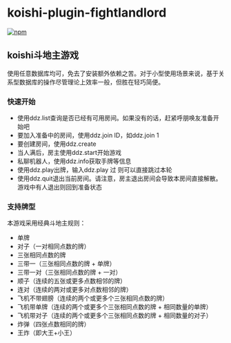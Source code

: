 # koishi-plugin-fightlandlord

[![npm](https://img.shields.io/npm/v/koishi-plugin-fight-landlord?style=flat-square)](https://www.npmjs.com/package/koishi-plugin-fightlandlord)

## koishi斗地主游戏

使用任意数据库均可，免去了安装额外依赖之苦。对于小型使用场景来说，基于关系型数据库的操作尽管理论上效率一般，但胜在轻巧简便。

### 快速开始

* 使用ddz.list查询是否已经有可用房间。如果没有的话，赶紧呼朋唤友准备开始吧
* 要加入准备中的房间，使用ddz.join ID，如ddz.join 1
* 要创建房间，使用ddz.create
* 当人满后，房主使用ddz.start开始游戏
* 私聊机器人，使用ddz.info获取手牌等信息
* 使用ddz.play出牌，输入ddz.play 过 则可以直接跳过本轮
* 使用ddz.quit退出当前房间。请注意，房主退出房间会导致本房间直接解散。游戏中有人退出则回到准备状态

### 支持牌型

本游戏采用经典斗地主规则：

* 单牌
* 对子（一对相同点数的牌）
* 三张相同点数的牌
* 三带一（三张相同点数的牌 + 单牌）
* 三带一对（三张相同点数的牌 + 一对）
* 顺子（连续的五张或更多点数相邻的牌）
* 连对（连续的两对或更多对点数相邻的牌）
* 飞机不带翅膀（连续的两个或更多个三张相同点数的牌）
* 飞机带单牌（连续的两个或更多个三张相同点数的牌 + 相同数量的单牌）
* 飞机带对子（连续的两个或更多个三张相同点数的牌 + 相同数量的对子）
* 炸弹（四张点数相同的牌）
* 王炸（即大王+小王）



